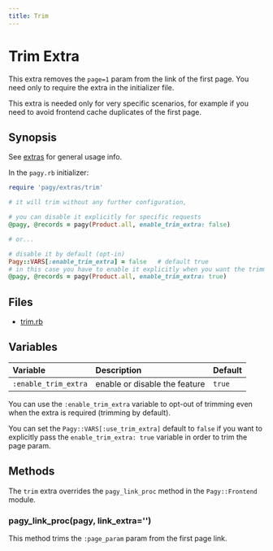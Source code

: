 ```yaml
---
title: Trim
---
```

# Trim Extra

This extra removes the `page=1` param from the link of the first page. You need only to require the extra in the initializer file.

This extra is needed only for very specific scenarios, for example if you need to avoid frontend cache duplicates of the first page.

## Synopsis

See [extras](../extras.md) for general usage info.

In the `pagy.rb` initializer:

```ruby
require 'pagy/extras/trim'

# it will trim without any further configuration,

# you can disable it explicitly for specific requests 
@pagy, @records = pagy(Product.all, enable_trim_extra: false)

# or...

# disable it by default (opt-in)
Pagy::VARS[:enable_trim_extra] = false   # default true
# in this case you have to enable it explicitly when you want the trimming
@pagy, @records = pagy(Product.all, enable_trim_extra: true)
```

## Files

- [trim.rb](https://github.com/ddnexus/pagy/blob/master/lib/pagy/extras/trim.rb)

## Variables

| Variable             | Description                   | Default |
|:---------------------|:------------------------------|:--------|
| `:enable_trim_extra` | enable or disable the feature | `true`  |

You can use the `:enable_trim_extra` variable to opt-out of trimming even when the extra is required (trimming by default).

You can set the `Pagy::VARS[:use_trim_extra]` default to `false` if you want to explicitly pass the `enable_trim_extra: true` variable in order to trim the page param.

## Methods

The `trim` extra overrides the `pagy_link_proc` method in the `Pagy::Frontend` module.

### pagy_link_proc(pagy, link_extra='')

This method trims the `:page_param` param from the first page link.

